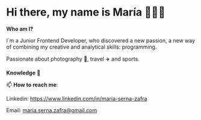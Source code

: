 # Hi there, my name is María 👩🏻‍💻

**Who am I?**

I´m a Junior Frontend Developer, who discovered a new passion, a new way of combining my creative and analytical skills: programming. 

Passionate about photography 📸, travel :airplane: and sports.

**Knowledge** 📔




📫 **How to reach me**:

Linkedin: https://www.linkedin.com/in/maria-serna-zafra

Email: maria.serna.zafra@gmail.com




